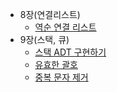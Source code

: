 * 8장(연결리스트)
  * [역순 연결 리스트](https://ihp001.tistory.com/83?category=815852)
* 9장(스택, 큐)
  * [스택 ADT 구현하기](https://ihp001.tistory.com/84)
  * [유효한 괄호](https://leetcode.com/problems/valid-parentheses/)
  * [중복 문자 제거](https://leetcode.com/problems/remove-duplicate-letters/)